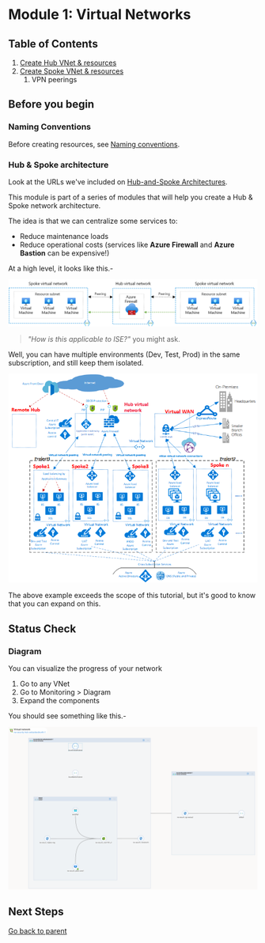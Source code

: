 # Module 1: Virtual Networks

## Table of Contents

1. [Create Hub VNet & resources](./hub.md)
1. [Create Spoke VNet & resources](./spoke.md)
   1. VPN peerings

## Before you begin

### Naming Conventions

Before creating resources, see [Naming conventions](../README.md#naming-conventions).

### Hub & Spoke architecture

Look at the URLs we've included on [Hub-and-Spoke Architectures](../../../README.md#hub-spoke).

This module is part of a series of modules that will help you create a Hub & Spoke network architecture.

The idea is that we can centralize some services to:

- Reduce maintenance loads
- Reduce operational costs (services like **Azure Firewall** and **Azure Bastion** can be expensive!)

At a high level, it looks like this.-

![Hub & Spokes](../../../assets/img/azure/architectures/hub_n_spokes/fw.png)

> _"How is this applicable to ISE?"_ you might ask.

Well, you can have multiple environments (Dev, Test, Prod) in the same subscription, and still keep them isolated.

![Hub & Spokes environments](../../../assets/img/azure/architectures/hub_n_spokes/environments.png)

The above example exceeds the scope of this tutorial, but it's good to know that you can expand on this.

## Status Check

### Diagram

You can visualize the progress of your network

1. Go to any VNet
1. Go to Monitoring > Diagram
1. Expand the components

You should see something like this.-

![Diagram](../../../assets/img/azure/solution/diagrams/01.png)

## Next Steps

[Go back to parent](../README.md)
